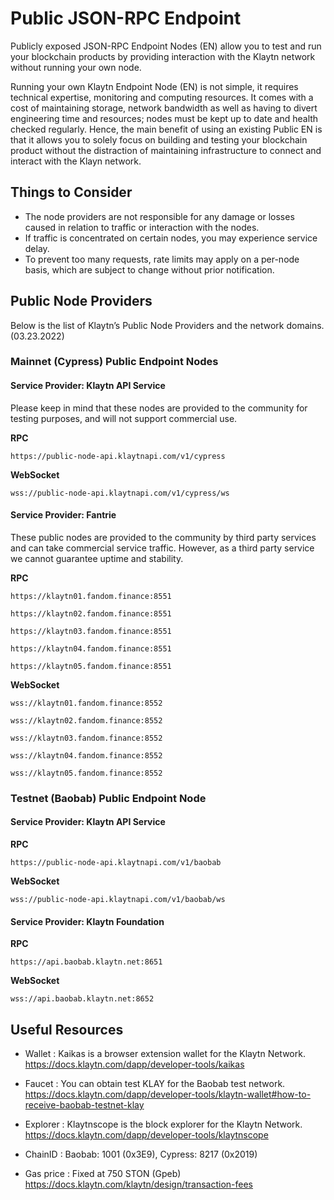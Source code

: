 # Public JSON-RPC Endpoint

Publicly exposed JSON-RPC Endpoint Nodes (EN) allow you to test and run your blockchain products by providing interaction with the Klaytn network without running your own node.

Running your own Klaytn Endpoint Node (EN) is not simple, it requires technical expertise, monitoring and computing resources. It comes with a cost of maintaining storage, network bandwidth as well as having to divert engineering time and resources; nodes must be kept up to date and health checked regularly. Hence, the main benefit of using an existing Public EN is that it allows you to solely focus on building and testing your blockchain product without the distraction of maintaining infrastructure to connect and interact with the Klayn network.
 
## Things to Consider

- The node providers are not responsible for any damage or losses caused in relation to traffic or interaction with the nodes. <br/>
- If traffic is concentrated on certain nodes, you may experience service delay. <br/>
- To prevent too many requests, rate limits may apply on a per-node basis, which are subject to change without prior notification. <br/>

## Public Node Providers

Below is the list of Klaytn’s Public Node Providers and the network domains. (03.23.2022)

### Mainnet (Cypress) Public Endpoint Nodes

#### Service Provider: Klaytn API Service

Please keep in mind that these nodes are provided to the community for testing purposes, and will not support commercial use.

**RPC**

`https://public-node-api.klaytnapi.com/v1/cypress`

**WebSocket** 

`wss://public-node-api.klaytnapi.com/v1/cypress/ws`

#### Service Provider: Fantrie

These public nodes are provided to the community by third party services and can take commercial service traffic. However, as a third party service we cannot guarantee uptime and stability.

**RPC**

`https://klaytn01.fandom.finance:8551`

`https://klaytn02.fandom.finance:8551`

`https://klaytn03.fandom.finance:8551`

`https://klaytn04.fandom.finance:8551`

`https://klaytn05.fandom.finance:8551`

**WebSocket**

`wss://klaytn01.fandom.finance:8552`

`wss://klaytn02.fandom.finance:8552`

`wss://klaytn03.fandom.finance:8552`

`wss://klaytn04.fandom.finance:8552`

`wss://klaytn05.fandom.finance:8552`


### Testnet (Baobab) Public Endpoint Node

#### Service Provider: Klaytn API Service

**RPC** 

`https://public-node-api.klaytnapi.com/v1/baobab`

**WebSocket**

`wss://public-node-api.klaytnapi.com/v1/baobab/ws`

#### Service Provider: Klaytn Foundation

**RPC**

`https://api.baobab.klaytn.net:8651`

**WebSocket**

`wss://api.baobab.klaytn.net:8652`


## Useful Resources 

- Wallet : Kaikas is a browser extension wallet for the Klaytn Network.
https://docs.klaytn.com/dapp/developer-tools/kaikas

- Faucet : You can obtain test KLAY for the Baobab test network. 
https://docs.klaytn.com/dapp/developer-tools/klaytn-wallet#how-to-receive-baobab-testnet-klay

- Explorer : Klaytnscope is the block explorer for the Klaytn Network.
https://docs.klaytn.com/dapp/developer-tools/klaytnscope
- ChainID : Baobab: 1001 (0x3E9), Cypress: 8217 (0x2019)

- Gas price : Fixed at 750 STON (Gpeb)
https://docs.klaytn.com/klaytn/design/transaction-fees

